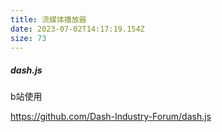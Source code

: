 ```yaml
---
title: 流媒体播放器
date: 2023-07-02T14:17:19.154Z
size: 73
---
```

##### dash.js

b站使用

https://github.com/Dash-Industry-Forum/dash.js
